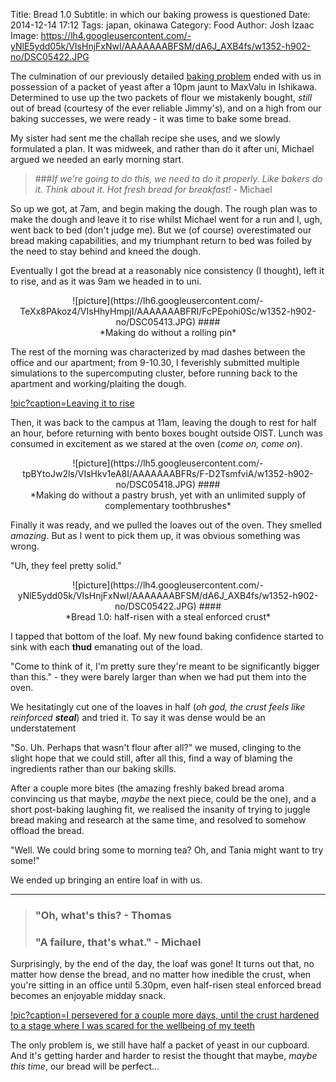 Title: Bread 1.0
Subtitle: in which our baking prowess is questioned
Date: 2014-12-14 17:12
Tags: japan, okinawa
Category: Food
Author: Josh Izaac
Image: https://lh4.googleusercontent.com/-yNlE5ydd05k/VIsHnjFxNwI/AAAAAAABFSM/dA6J_AXB4fs/w1352-h902-no/DSC05422.JPG

The culmination of our previously detailed [baking problem]({filename}a-story-of-buying-yeast.md) ended with us in possession of a packet of yeast after a 10pm jaunt to MaxValu in Ishikawa. Determined to use up the two packets of flour we mistakenly bought, *still* out of bread (courtesy of the ever reliable Jimmy's), and on a high from our baking successes, we were ready - it was time to bake some bread.

My sister had sent me the challah recipe she uses, and we slowly formulated a plan. It was midweek, and rather than do it after uni, Michael argued we needed an early morning start.

> ###*If we're going to do this, we need to do it properly. Like bakers do it. Think about it. Hot fresh bread for breakfast!* - Michael

So up we got, at 7am, and begin making the dough. The rough plan was to make the dough and leave it to rise whilst Michael went for a run and I, ugh, went back to bed (don't judge me). But we (of course) overestimated our bread making capabilities, and my triumphant return to bed was foiled by the need to stay behind and kneed the dough.

Eventually I got the bread at a reasonably nice consistency (I thought), left it to rise, and as it was 9am we headed in to uni.

<center>
![picture](https://lh6.googleusercontent.com/-TeXx8PAkoz4/VIsHhyHmpjI/AAAAAAABFRI/FcPEpohi0Sc/w1352-h902-no/DSC05413.JPG)
####<div align=center>*Making do without a rolling pin*</div>
</center>

The rest of the morning was characterized by mad dashes between the office and our apartment; from 9-10.30, I feverishly submitted multiple simulations to the supercomputing cluster, before running back to the apartment and working/plaiting the dough.

[!pic?caption=Leaving it to rise](https://lh5.googleusercontent.com/-WvtesHbkBTI/VIsHibHjhnI/AAAAAAABFRQ/XB_Sv-iwKHc/w1352-h902-no/DSC05414.JPG)

Then, it was back to the campus at 11am, leaving the dough to rest for half an hour, before returning with bento boxes bought outside OIST. Lunch was consumed in excitement as we stared at the oven (*come on, come on*).

<center>
![picture](https://lh5.googleusercontent.com/-tpBYtoJw2ls/VIsHkv1eA8I/AAAAAAABFRs/F-D2TsmfviA/w1352-h902-no/DSC05418.JPG)
####<div align=center>*Making do without a pastry brush, yet with an unlimited supply of complementary toothbrushes*</div>
</center>

Finally it was ready, and we pulled the loaves out of the oven. They smelled *amazing*. But as I went to pick them up, it was obvious something was wrong.

"Uh, they feel pretty solid."

<center>
![picture](https://lh4.googleusercontent.com/-yNlE5ydd05k/VIsHnjFxNwI/AAAAAAABFSM/dA6J_AXB4fs/w1352-h902-no/DSC05422.JPG)
####<div align=center>*Bread 1.0: half-risen with a steal enforced crust*</div>
</center>

I tapped that bottom of the loaf. My new found baking confidence started to sink with each **thud** emanating out of the load. 

"Come to think of it, I'm pretty sure they're meant to be significantly bigger than this." - they were barely larger than when we had put them into the oven.

We hesitatingly cut one of the loaves in half (*oh god, the crust feels like reinforced **steal***) and tried it. To say it was dense would be an understatement

"So. Uh. Perhaps that wasn't flour after all?" we mused, clinging to the slight hope that we could still, after all this, find a way of blaming the ingredients rather than our baking skills.

After a couple more bites (the amazing freshly baked bread aroma convincing us that maybe, *maybe* the next piece, could be the one), and a short post-baking laughing fit, we realised the insanity of trying to juggle bread making and research at the same time, and resolved to somehow offload the bread.

"Well. We could bring some to morning tea? Oh, and Tania might want to try some!"

We ended up bringing an entire loaf in with us.

---------------------------------------------

>### "Oh, what's this? - Thomas
>### "A failure, that's what." - Michael

Surprisingly, by the end of the day, the loaf was gone! It turns out that, no matter how dense the bread, and no matter how inedible the crust, when you're sitting in an office until 5.30pm, even half-risen steal enforced bread becomes an enjoyable midday snack.

[!pic?caption=I persevered for a couple more days, until the crust hardened to a stage where I was scared for the wellbeing of my teeth](https://lh4.googleusercontent.com/-jU6xaiKvEbA/VIsHoEjP3PI/AAAAAAABFSU/lAJZkbev_Z4/w1352-h902-no/DSC05424.JPG)

The only problem is, we still have half a packet of yeast in our cupboard. And it's getting harder and harder to resist the thought that maybe, *maybe this time*, our bread will be perfect...